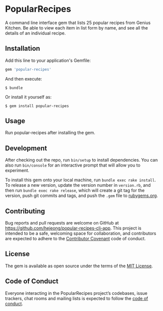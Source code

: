 # PopularRecipes
A command line interface gem that lists 25 popular recipes from Genius Kitchen. Be able to view each item in list form by name, and see all the details of an individual recipe.

## Installation

Add this line to your application's Gemfile:

```ruby
gem 'popular-recipes'
```

And then execute:

    $ bundle

Or install it yourself as:

    $ gem install popular-recipes

## Usage

Run popular-recipes after installing the gem.

## Development

After checking out the repo, run `bin/setup` to install dependencies. You can also run `bin/console` for an interactive prompt that will allow you to experiment.

To install this gem onto your local machine, run `bundle exec rake install`. To release a new version, update the version number in `version.rb`, and then run `bundle exec rake release`, which will create a git tag for the version, push git commits and tags, and push the `.gem` file to [rubygems.org](https://rubygems.org).

## Contributing

Bug reports and pull requests are welcome on GitHub at https://github.com/hejeong/popular-recipes-cli-app. This project is intended to be a safe, welcoming space for collaboration, and contributors are expected to adhere to the [Contributor Covenant](http://contributor-covenant.org) code of conduct.

## License

The gem is available as open source under the terms of the [MIT License](https://opensource.org/licenses/MIT).

## Code of Conduct

Everyone interacting in the PopularRecipes project’s codebases, issue trackers, chat rooms and mailing lists is expected to follow the [code of conduct](https://github.com/hejeong/popular-recipes-cli-app/blob/master/CODE_OF_CONDUCT.md).
